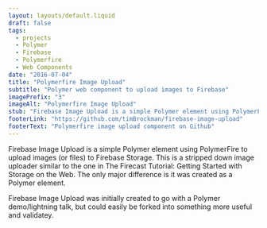 ```yaml
---
layout: layouts/default.liquid
draft: false
tags:
  - projects
  - Polymer
  - Firebase
  - Polymerfire
  - Web Components 
date: "2016-07-04"
title: "Polymerfire Image Upload"
subtitle: "Polymer web component to upload images to Firebase"
imagePrefix: "3"
imageAlt: "Polymerfire Image Upload"
stub: "Firebase Image Upload is a simple Polymer element using PolymerFire to upload images (or files) to Firebase Storage."
footerLink: "https://github.com/timBrockman/firebase-image-upload"
footerText: "Polymerfire image upload component on Github"
---
```


Firebase Image Upload is a simple Polymer element using PolymerFire to upload images (or files) to Firebase Storage. This is a stripped down image uploader similar to the one in The Firecast Tutorial: Getting Started with Storage on the Web. The only major difference is it was created as a Polymer element.

Firebase Image Upload was initially created to go with a Polymer demo/lightning talk, but could easily be forked into something more useful and validatey.